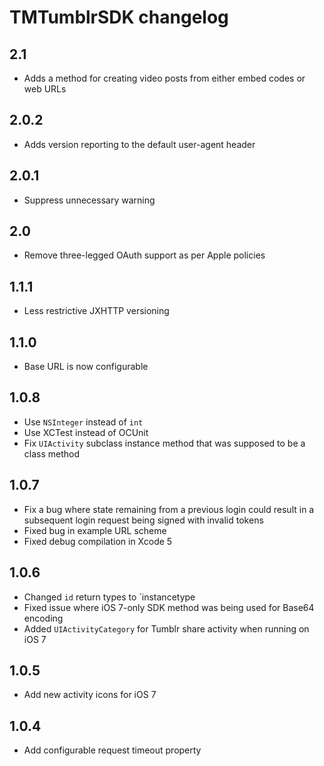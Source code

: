 # TMTumblrSDK changelog

## 2.1

* Adds a method for creating video posts from either embed codes or web URLs

## 2.0.2

* Adds version reporting to the default user-agent header

## 2.0.1

* Suppress unnecessary warning

## 2.0

* Remove three-legged OAuth support as per Apple policies

## 1.1.1

* Less restrictive JXHTTP versioning

## 1.1.0

* Base URL is now configurable

## 1.0.8

* Use `NSInteger` instead of `int`
* Use XCTest instead of OCUnit
* Fix `UIActivity` subclass instance method that was supposed to be a class method

## 1.0.7

* Fix a bug where state remaining from a previous login could result in a subsequent login request being signed with invalid tokens
* Fixed bug in example URL scheme
* Fixed debug compilation in Xcode 5

## 1.0.6
* Changed `id` return types to `instancetype
* Fixed issue where iOS 7-only SDK method was being used for Base64 encoding
* Added `UIActivityCategory` for Tumblr share activity when running on iOS 7

## 1.0.5
* Add new activity icons for iOS 7

## 1.0.4
* Add configurable request timeout property
